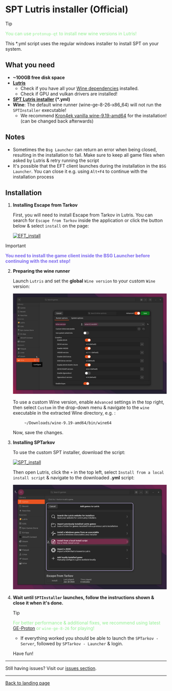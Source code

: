 
# SPT Lutris installer (Official)

> [!TIP]
> <span style="color:lightgreen">You can use `protonup-qt` to install new wine versions in Lutris!</span>

This *.yml script uses the regular windows installer to install SPT on your system.

## What you need

- **~100GB free disk space**
- **[Lutris](https://lutris.net/downloads)**
    - Check if you have all your [Wine dependencies](https://github.com/lutris/docs/blob/master/WineDependencies.md) installed.
    - Check if GPU and vulkan drivers are installed!
- **[SPT Lutris installer](../installers/lutris-installer-official.yml) (*.yml)**
- **Wine**: The default wine runner (wine-ge-8-26-x86_64) will not run the `SPTInstaller` executable!
    - We recommend [Kron4ek vanilla wine-9.19-amd64](https://github.com/Kron4ek/Wine-Builds/releases/tag/9.19) for the installation! (can be changed back afterwards)

## Notes

- Sometimes the `Bsg Launcher` can return an error when being closed, resulting in the installation to fail. Make sure to keep all game files when asked by Lutris & retry running the script
- It's possible that the EFT client launches during the installation in the `BSG Launcher`. You can close it e.g. using `Alt+F4` to continue with the installation process


## Installation

1. **Installing Escape from Tarkov**

    First, you will need to install Escape from Tarkov in Lutris. You can search for `Escape from Tarkov` inside the application or click the button below & select `install` on the page:

    [![EFT_install]][Link1]

    [Link1]: https://lutris.net/games/escape-from-tarkov/

    [EFT_install]: https://img.shields.io/badge/Installer-EF2D5E?style=for-the-badge&logoColor=white&logo=Lutris

> [!IMPORTANT]
> <span style="color:mediumslateblue">**You need to install the game client inside the BSG Launcher before continuing with the next step!**


2. **Preparing the wine runner**


    Launch `Lutris` and set the **global** `Wine version` to your custom `Wine` version:

    <img src="../media/lutris_wine.jpg" alt="drawing" width="580"/>

    To use a custom Wine version, enable `Advanced` settings in the top right, then select `Custom` in the drop-down menu & navigate to the `wine` executable in the extracted Wine directory, e.g. :
    
            ~/Downloads/wine-9.19-amd64/bin/wine64

    Now, save the changes.

3. **Installing SPTarkov**

    To use the custom SPT installer, download the script:
    
    [![SPT_install]][Link2]

    [Link2]: https://github.com/MadByteDE/SPT-Linux-Guide/blob/addon_installer/installers/lutris-installer-additions.yml

    [SPT_install]: https://img.shields.io/badge/Installer-EF2D5E?style=for-the-badge&logoColor=white&logo=Lutris
    
    Then open Lutris, click the `+` in the top left, select `Install from a local install script` & navigate to the downloaded **.yml** script:
    
    <img src="../media/lutris_install_script.jpg" alt="drawing" width="580"/>

5. **Wait until `SPTInstaller` launches, follow the instructions shown & close it when it's done.**

    > [!TIP]
    > <span style="color:lightgreen">For better performance & additional fixes, we recommend using latest [GE-Proton](https://github.com/GloriousEggroll/proton-ge-custom/releases) or `wine-ge-8-26` for playing!</span>

    - If everything worked you should be able to launch the `SPTarkov - Server`, followed by `SPTarkov - Launcher` & login.

    Have fun!

***
Still having issues? Visit our [issues section](../docs/issues.md).

***
[Back to landing page](../README.md)